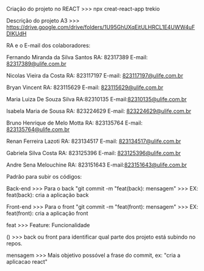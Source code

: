 Criação do projeto no REACT >>> npx creat-react-app trekio

Descrição do projeto A3 >>> https://drive.google.com/drive/folders/1U95GhUXqEitULHRCL1E4UWW4uFDIKUdH

RA e o E-mail dos colaboradores:

Fernando Miranda da Silva Santos 
RA: 82317389
E-mail: 82317389@ulife.com.br

Nicolas Vieira da Costa
RA: 823117197
E-mail: 823117197@ulife.com.br

Bryan Vincent 
RA: 823115629
E-mail: 823115629@ulife.com.br

Maria Luiza De Souza Silva 
RA:82310135
E-mail:82310135@ulife.com.br

Isabela Maria de Sousa
RA: 823224629
E-mail: 823224629@ulife.com.br

Bruno Henrique de Melo Motta 
RA: 823135764
E-mail: 823135764@ulife.com.br

Renan Ferreira Lazoti
RA: 823134517
E-mail: 823134517@ulife.com.br

Gabriela Silva Costa
RA: 823125396
E-mail: 823125396@ulife.com.br

Andre Sena Melouchine 
RA: 823151643
E-mail:823151643@ulife.com.br


Padrão para subir os códigos:

Back-end >>> Para o back "git commit -m "feat(back): mensagem" >>> EX: feat(back): cria a aplicação back

Front-end >>> Para o front "git commit -m "feat(front): mensagem" >>> EX: feat(front): cria a aplicação front

feat >>> Feature: Funcionalidade

() >>> back ou front para identificar qual parte dos projeto está subindo no repos.

mensagem >>> Mais objetivo possóvel a frase do commit, ex: "cria a aplicacao react"
